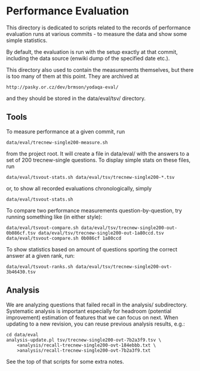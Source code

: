 Performance Evaluation
======================

This directory is dedicated to scripts related to the records of performance
evaluation runs at various commits - to measure the data and show some simple
statistics.

By default, the evaluation is run with the setup exactly at that commit,
including the data source (enwiki dump of the specified date etc.).

This directory also used to contain the measurements themselves, but there
is too many of them at this point.  They are archived at

	http://pasky.or.cz/dev/brmson/yodaqa-eval/

and they should be stored in the data/eval/tsv/ directory.

Tools
-----

To measure performance at a given commit, run

	data/eval/trecnew-single200-measure.sh

from the project root.  It will create a file in data/eval/ with
the answers to a set of 200 trecnew-single questions.  To display
simple stats on these files, run

	data/eval/tsvout-stats.sh data/eval/tsv/trecnew-single200-*.tsv

or, to show all recorded evaluations chronologically, simply

	data/eval/tsvout-stats.sh

To compare two performance measurements question-by-question,
try running something like (in either style):

	data/eval/tsvout-compare.sh data/eval/tsv/trecnew-single200-out-0b086cf.tsv data/eval/tsv/trecnew-single200-out-1a80ccd.tsv
	data/eval/tsvout-compare.sh 0b086cf 1a80ccd

To show statistics based on amount of questions sporting the
correct answer at a given rank, run:

	data/eval/tsvout-ranks.sh data/eval/tsv/trecnew-single200-ovt-3b46430.tsv

Analysis
--------

We are analyzing questions that failed recall in the analysis/
subdirectory.  Systematic analysis is important especially for
headroom (potential improvement) estimation of features that
we can focus on next.  When updating to a new revision, you can
reuse previous analysis results, e.g.:

	cd data/eval
	analysis-update.pl tsv/trecnew-single200-ovt-7b2a3f9.tsv \
		<analysis/recall-trecnew-single200-ovt-184ebbb.txt \
		>analysis/recall-trecnew-single200-ovt-7b2a3f9.txt

See the top of that scripts for some extra notes.
